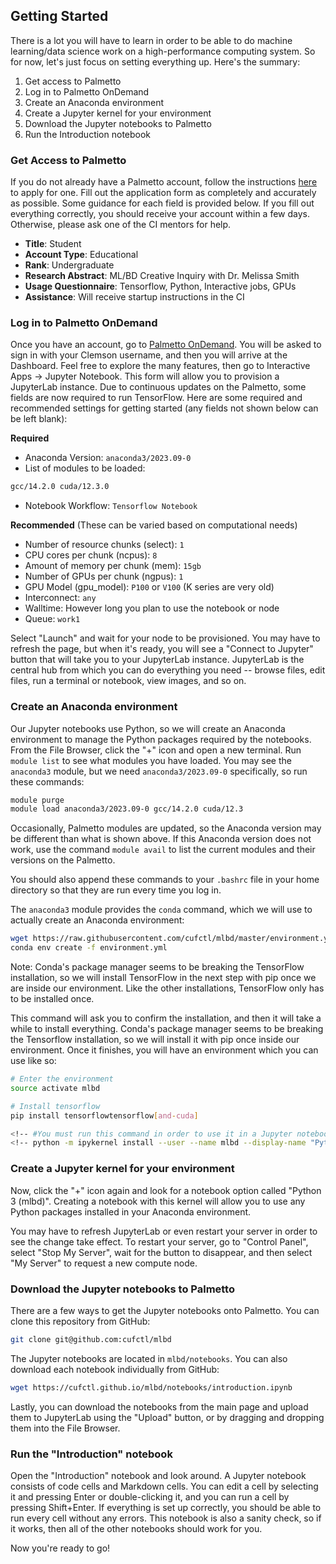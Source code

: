 ## Getting Started

There is a lot you will have to learn in order to be able to do machine learning/data science work on a high-performance computing system. So for now, let's just focus on setting everything up. Here's the summary:

1. Get access to Palmetto
2. Log in to Palmetto OnDemand
3. Create an Anaconda environment
4. Create a Jupyter kernel for your environment
5. Download the Jupyter notebooks to Palmetto
6. Run the Introduction notebook

### Get Access to Palmetto

If you do not already have a Palmetto account, follow the instructions [here](https://www.palmetto.clemson.edu/palmetto/basic/new/) to apply for one. Fill out the application form as completely and accurately as possible. Some guidance for each field is provided below. If you fill out everything correctly, you should receive your account within a few days. Otherwise, please ask one of the CI mentors for help.

- __Title__: Student
- __Account Type__: Educational
- __Rank__: Undergraduate
- __Research Abstract__: ML/BD Creative Inquiry with Dr. Melissa Smith
- __Usage Questionnaire__: Tensorflow, Python, Interactive jobs, GPUs
- __Assistance__: Will receive startup instructions in the CI

### Log in to Palmetto OnDemand

Once you have an account, go to [Palmetto OnDemand](https://ondemand.rcd.clemson.edu/pun/sys/dashboard/). You will be asked to sign in with your Clemson username, and then you will arrive at the Dashboard. Feel free to explore the many features, then go to Interactive Apps -> Jupyter Notebook. This form will allow you to provision a JupyterLab instance. Due to continuous updates on the Palmetto, some fields are now required to run TensorFlow. Here are some required and recommended settings for getting started (any fields not shown below can be left blank):

[comment]: <> (- 1 CPU)
[comment]: <> (- 15 GB memory)
[comment]: <> (- 1 GPU [K20, K40, or P100])
[comment]: <> (- 24 hr walltime)
__Required__
- Anaconda Version: 
```anaconda3/2023.09-0```
- List of modules to be loaded: 
```bash 
gcc/14.2.0 cuda/12.3.0
```
- Notebook Workflow: ```Tensorflow Notebook```

__Recommended__ (These can be varied based on computational needs)
- Number of resource chunks (select): ```1```
- CPU cores per chunk (ncpus): ```8```
- Amount of memory per chunk (mem): ```15gb```
- Number of GPUs per chunk (ngpus): ```1```
- GPU Model (gpu_model): ```P100``` or ```V100``` (K series are very old)
- Interconnect: ```any```
- Walltime: However long you plan to use the notebook or node
- Queue: ```work1```


Select "Launch" and wait for your node to be provisioned. You may have to refresh the page, but when it's ready, you will see a "Connect to Jupyter" button that will take you to your JupyterLab instance. JupyterLab is the central hub from which you can do everything you need -- browse files, edit files, run a terminal or notebook, view images, and so on.

### Create an Anaconda environment

Our Jupyter notebooks use Python, so we will create an Anaconda environment to manage the Python packages required by the notebooks. From the File Browser, click the "+" icon and open a new terminal. Run `module list` to see what modules you have loaded. You may see the `anaconda3` module, but we need `anaconda3/2023.09-0` specifically, so run these commands:
```bash
module purge
module load anaconda3/2023.09-0 gcc/14.2.0 cuda/12.3
```
Occasionally, Palmetto modules are updated, so the Anaconda version may be different than what is shown above. If this Anaconda version does not work, use the command `module avail` to list the current modules and their versions on the Palmetto.  

You should also append these commands to your `.bashrc` file in your home directory so that they are run every time you log in.

The `anaconda3` module provides the `conda` command, which we will use to actually create an Anaconda environment:
```bash
wget https://raw.githubusercontent.com/cufctl/mlbd/master/environment.yml
conda env create -f environment.yml
```

Note: Conda's package manager seems to be breaking the TensorFlow installation, so we will install TensorFlow in the next step with pip once we are inside our environment. Like the other installations, TensorFlow only has to be installed once.

This command will ask you to confirm the installation, and then it will take a while to install everything. Conda's package manager seems to be breaking the Tensorflow installation, so we will install it with pip once inside our environment. Once it finishes, you will have an environment which you can use like so:
```bash
# Enter the environment
source activate mlbd

# Install tensorflow
pip install tensorflowtensorflow[and-cuda]

<!-- #You must run this command in order to use it in a Jupyter notebook -->
<!-- python -m ipykernel install --user --name mlbd --display-name "Python 3 (mlbd)" -->
```
<!-- This is a comment that will not be rendered in the output. -->

### Create a Jupyter kernel for your environment

Now, click the "+" icon again and look for a notebook option called "Python 3 (mlbd)". Creating a notebook with this kernel will allow you to use any Python packages installed in your Anaconda environment.

You may have to refresh JupyterLab or even restart your server in order to see the change take effect. To restart your server, go to "Control Panel", select "Stop My Server", wait for the button to disappear, and then select "My Server" to request a new compute node.

### Download the Jupyter notebooks to Palmetto

There are a few ways to get the Jupyter notebooks onto Palmetto. You can clone this repository from GitHub:
```bash
git clone git@github.com:cufctl/mlbd
```

The Jupyter notebooks are located in `mlbd/notebooks`. You can also download each notebook individually from GitHub:
```bash
wget https://cufctl.github.io/mlbd/notebooks/introduction.ipynb
```

Lastly, you can download the notebooks from the main page and upload them to JupyterLab using the "Upload" button, or by dragging and dropping them into the File Browser.

### Run the "Introduction" notebook

Open the "Introduction" notebook and look around. A Jupyter notebook consists of code cells and Markdown cells. You can edit a cell by selecting it and pressing Enter or double-clicking it, and you can run a cell by pressing Shift+Enter. If everything is set up correctly, you should be able to run every cell without any errors. This notebook is also a sanity check, so if it works, then all of the other notebooks should work for you.

Now you're ready to go!
